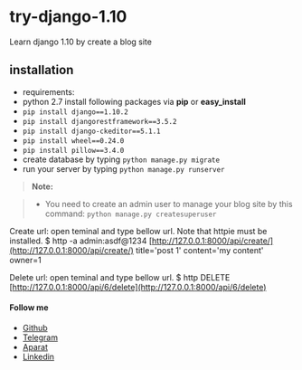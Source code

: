 
# try-django-1.10
Learn django 1.10 by create a blog site

installation
--------------------
- requirements:
 - python 2.7
  install following packages via **pip** or **easy_install**
 - `pip install django==1.10.2`
 - `pip install djangorestframework==3.5.2`
 - `pip install django-ckeditor==5.1.1`
 - `pip install wheel==0.24.0`
 - `pip install pillow==3.4.0`
- create database by typing `python manage.py migrate`
- run your server by typing `python manage.py runserver`

> **Note:**

> - You need to create an admin user to manage your blog site by this command: `python manage.py createsuperuser`

Create url: open teminal and type bellow url. Note that httpie must be installed.
$ http -a admin:asdf@1234 [http://127.0.0.1:8000/api/create/](http://127.0.0.1:8000/api/create/) title='post 1' content='my content' owner=1

Delete url: open teminal and type bellow url.
$ http DELETE [http://127.0.0.1:8000/api/6/delete](http://127.0.0.1:8000/api/6/delete)


#### Follow me
- [Github](https://github.com/kasaiee)
- [Telegram](https://telegram.me/pydeveloper2)
- [Aparat](http://www.aparat.com/kasaie)
- [Linkedin](https://www.linkedin.com/in/kasaiee)
